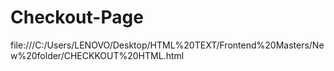 # Checkout-Page
file:///C:/Users/LENOVO/Desktop/HTML%20TEXT/Frontend%20Masters/New%20folder/CHECKKOUT%20HTML.html
